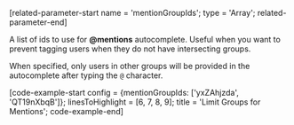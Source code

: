 [related-parameter-start name = 'mentionGroupIds'; type = 'Array<string>'; related-parameter-end]

A list of ids to use for **@mentions** autocomplete. Useful when you want to prevent tagging users when they do not have intersecting groups.

When specified, only users in other groups will be provided in the autocomplete after typing the `@` character.

[code-example-start config = {mentionGroupIds: ['yxZAhjzda', 'QT19nXbqB']}; linesToHighlight = [6, 7, 8, 9]; title = 'Limit Groups for Mentions'; code-example-end]
